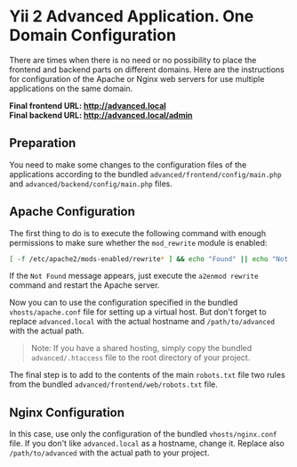 Yii 2 Advanced Application. One Domain Configuration
===

There are times when there is no need or no possibility to place the frontend and backend parts on different domains. Here are the instructions for configuration of the Apache or Nginx web servers for use multiple applications on the same domain.

**Final frontend URL: http://advanced.local**  
**Final backend URL: http://advanced.local/admin**

Preparation
---

You need to make some changes to the configuration files of the applications according to the bundled `advanced/frontend/config/main.php` and `advanced/backend/config/main.php` files.

Apache Configuration
---

The first thing to do is to execute the following command with enough permissions to make sure whether the `mod_rewrite` module is enabled:

```bash
[ -f /etc/apache2/mods-enabled/rewrite* ] && echo "Found" || echo "Not Found"
```

If the `Not Found` message appears, just execute the `a2enmod rewrite` command and restart the Apache server.

Now you can to use the configuration specified in the bundled `vhosts/apache.conf` file for setting up a virtual host. But don't forget to replace `advanced.local` with the actual hostname and `/path/to/advanced` with the actual path.

> Note: If you have a shared hosting, simply copy the bundled `advanced/.htaccess` file to the root directory of your project.

The final step is to add to the contents of the main `robots.txt` file two rules from the bundled `advanced/frontend/web/robots.txt` file.

Nginx Configuration
---

In this case, use only the configuration of the bundled `vhosts/nginx.conf` file. If you don't like `advanced.local` as a hostname, change it. Replace also `/path/to/advanced` with the actual path to your project.
